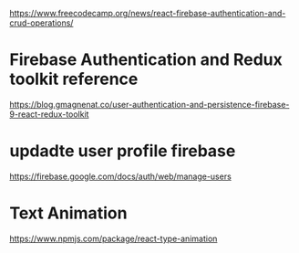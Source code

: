 <!-- FIREBASE -->
https://www.freecodecamp.org/news/react-firebase-authentication-and-crud-operations/
# Firebase Authentication and Redux toolkit reference
https://blog.gmagnenat.co/user-authentication-and-persistence-firebase-9-react-redux-toolkit
# updadte user profile firebase
https://firebase.google.com/docs/auth/web/manage-users

# Text Animation
https://www.npmjs.com/package/react-type-animation
